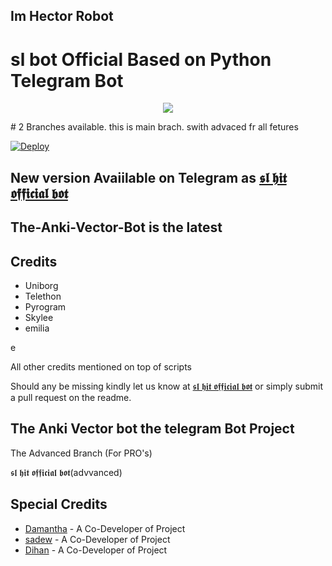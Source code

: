 ## Im Hector Robot

# sl bot Official Based on Python Telegram Bot
<p align="center">
  <img src="https://telegra.ph/file/066343aa558e9348abadb.jpg">
</p>
# 2 Branches available. this is main brach. swith advaced fr all fetures

[![Deploy](https://www.herokucdn.com/deploy/button.svg)](https://heroku.com/deploy?template=https://github.com/slbotofficial11/Hector)


## New version Avaiilable on Telegram as [𝖘𝖑 𝖍𝖎𝖙 𝖔𝖋𝖋𝖎𝖈𝖎𝖆𝖑 𝖇𝖔𝖙](https://t.me/slhitofficial_bot)
## The-Anki-Vector-Bot is the latest




## Credits

 - Uniborg
 - Telethon
 - Pyrogram
 - Skylee
 - emilia

e

All other credits mentioned on top of scripts

Should any be missing kindly let us know at [𝖘𝖑 𝖍𝖎𝖙 𝖔𝖋𝖋𝖎𝖈𝖎𝖆𝖑 𝖇𝖔𝖙](https://t.me/slhitbotofficial) or simply submit a pull request on the readme.

## The Anki Vector bot the telegram Bot Project
The Advanced Branch (For PRO's)

𝖘𝖑 𝖍𝖎𝖙 𝖔𝖋𝖋𝖎𝖈𝖎𝖆𝖑 𝖇𝖔𝖙(advvanced)

## Special Credits
- [Damantha](https://github.com/Damantha126) - A Co-Developer of Project
- [sadew](https://github.com/sadew451) - A Co-Developer of Project
- [Dihan](https://github.com/dihanrandila1) - A Co-Developer of Project
